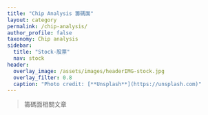 ```yaml
---
title: "Chip Analysis 籌碼面"
layout: category
permalink: /chip-analysis/
author_profile: false
taxonomy: Chip analysis
sidebar:
  title: "Stock-股票"
  nav: stock
header:
  overlay_image: /assets/images/headerIMG-stock.jpg
  overlay_filter: 0.8
  caption: "Photo credit: [**Unsplash**](https://unsplash.com)"
---
```



> 籌碼面相關文章
<!--stackedit_data:
eyJoaXN0b3J5IjpbNTIyMzA0MzU2LC0yMTAzNDMzMjEwXX0=
-->
